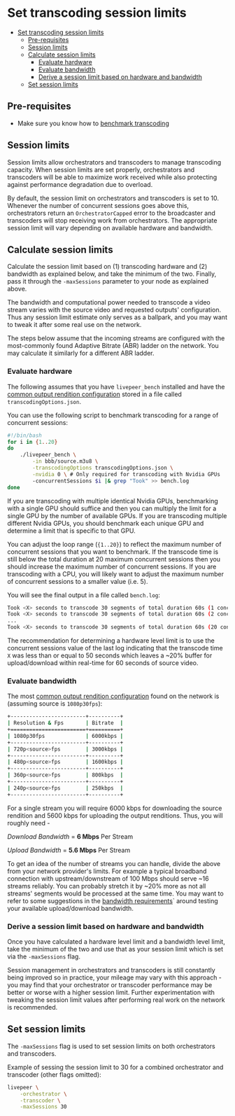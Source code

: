 # Set transcoding session limits

- [Set transcoding session limits](#set-transcoding-session-limits)
  - [Pre-requisites](#pre-requisites)
  - [Session limits](#session-limits)
  - [Calculate session limits](#calculate-session-limits)
    - [Evaluate hardware](#evaluate-hardware)
    - [Evaluate bandwidth](#evaluate-bandwidth)
    - [Derive a session limit based on hardware and bandwidth](#derive-a-session-limit-based-on-hardware-and-bandwidth)
  - [Set session limits](#set-session-limits)

## Pre-requisites

- Make sure you know how to [benchmark transcoding](./benchmark.md)

## Session limits

Session limits allow orchestrators and transcoders to manage transcoding capacity. When session limits are set properly, orchestrators and transcoders will be able to maximize work received while also protecting against performance degradation due to overload.

By default, the session limit on orchestrators and transcoders is set to 10. Whenever the number of concurrent sessions goes above this, orchestrators return an `OrchestratorCapped` error to the broadcaster and transcoders will stop receiving work from orchestrators. The appropriate session limit will vary depending on available hardware and bandwidth. 

## Calculate session limits

Calculate the session limit based on (1) transcoding hardware and (2) bandwidth as explained below, and take the minimum of the two. Finally, pass it through the ``-maxSessions`` parameter to your node as explained above.

The bandwidth and computational power needed to transcode a video stream varies with the source video and requested outputs' configuration. Thus any session limit estimate only serves as a ballpark, and you may want to tweak it after some real use on the network.

The steps below assume that the incoming streams are configured with the most-commonly found Adaptive Bitrate (ABR) ladder on the network. You may calculate it similarly for a different ABR ladder.

### Evaluate hardware 

The following assumes that you have `livepeer_bench` installed and have the [common output rendition configuration](https://github.com/livepeer/go-livepeer/blob/master/cmd/livepeer_bench/transcodingOptions.json) stored in a file called `transcodingOptions.json`.

You can use the following script to benchmark transcoding for a range of concurrent sessions:

```bash
#!/bin/bash
for i in {1..20}
do
    ./livepeer_bench \
        -in bbb/source.m3u8 \
        -transcodingOptions transcodingOptions.json \
        -nvidia 0 \ # Only required for transcoding with Nvidia GPUs
        -concurrentSessions $i |& grep "Took" >> bench.log
done
```

If you are transcoding with multiple identical Nvidia GPUs, benchmarking with a single GPU should suffice and then you can multiply the limit for a single GPU by the number of available GPUs. If you are transcoding multiple different Nvidia GPUs, you should benchmark each unique GPU and determine a limit that is specific to that GPU.

You can adjust the loop range (`{1..20}`) to reflect the maximum number of concurrent sessions that you want to benchmark. If the transcode time is still below the total duration at 20 maximum concurrent sessions then you should increase the maximum number of concurrent sessions. If you are transcoding with a CPU, you will likely want to adjust the maximum number of concurrent sessions to a smaller value (i.e. 5).

You will see the final output in a file called `bench.log`:

```bash
Took <X> seconds to transcode 30 segments of total duration 60s (1 concurrent sessions)
Took <X> seconds to transcode 30 segments of total duration 60s (2 concurrent sessions)
...
Took <X> seconds to transcode 30 segments of total duration 60s (20 concurrent sessions)
```

The recommendation for determining a hardware level limit is to use the concurrent sessions value of the last log indicating that the transcode time `X` was less than or equal to 50 seconds which leaves a ~20% buffer for upload/download within real-time for 60 seconds of source video. 

### Evaluate bandwidth

The most [common output rendition configuration](https://github.com/livepeer/go-livepeer/blob/master/cmd/livepeer_bench/transcodingOptions.json>) found on the network is (assuming source is `1080p30fps`):

```bash
+------------------------+----------+
| Resolution & Fps       | Bitrate  |
+========================+==========+
| 1080p30fps             | 6000kbps |
+------------------------+----------+
| 720p<source>fps        | 3000kbps |
+------------------------+----------+
| 480p<source>fps        | 1600kbps |
+------------------------+----------+
| 360p<source>fps        | 800kbps  |
+------------------------+----------+
| 240p<source>fps        | 250kbps  |
+------------------------+----------+
```

For a single stream you will require 6000 kbps for downloading the source rendition and 5600 kbps for uploading the output renditions. Thus, you will roughly need -

*Download Bandwidth* = **6 Mbps** Per Stream

*Upload Bandwidth* = **5.6 Mbps** Per Stream

To get an idea of the number of streams you can handle, divide the above from your network provider's limits. For example a typical broadband connection with upstream/downstream of 100 Mbps should serve ~16 streams reliably. You can probably stretch it by ~20% more as not all streams' segments would be processed at the same time. You may want to refer to some suggestions in the [bandwidth requirements](../getting-started/bandwidth.md)` around testing your available upload/download bandwidth.

### Derive a session limit based on hardware and bandwidth

Once you have calculated a hardware level limit and a bandwidth level limit, take the minimum of the two and use that as your session limit which is set via the `-maxSessions` flag.

Session management in orchestrators and transcoders is still constantly being improved so in practice, your mileage may vary with this approach - you may find that your orchestrator or transcoder performance may be better or worse with a higher session limit. Further experimentation with tweaking the session limit values after performing real work on the network is recommended.

## Set session limits

The `-maxSessions` flag is used to set session limits on both orchestrators and transcoders.

Example of sessing the session limit to 30 for a combined orchestrator and transcoder (other flags omitted):

```bash
livepeer \
    -orchestrator \
    -transcoder \
    -maxSessions 30
```